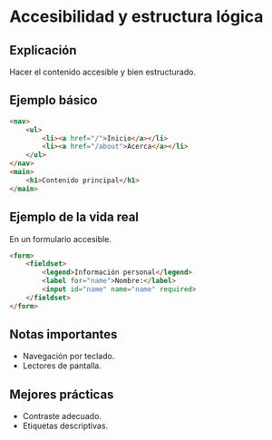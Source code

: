 # Accesibilidad y estructura lógica

## Explicación

Hacer el contenido accesible y bien estructurado.

## Ejemplo básico

```html
<nav>
    <ul>
        <li><a href="/">Inicio</a></li>
        <li><a href="/about">Acerca</a></li>
    </ul>
</nav>
<main>
    <h1>Contenido principal</h1>
</main>
```

## Ejemplo de la vida real

En un formulario accesible.

```html
<form>
    <fieldset>
        <legend>Información personal</legend>
        <label for="name">Nombre:</label>
        <input id="name" name="name" required>
    </fieldset>
</form>
```

## Notas importantes

- Navegación por teclado.
- Lectores de pantalla.

## Mejores prácticas

- Contraste adecuado.
- Etiquetas descriptivas.